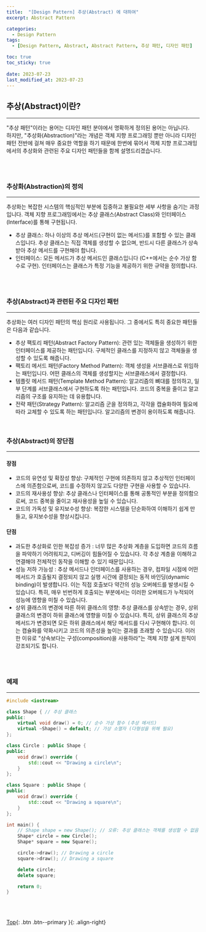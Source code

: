 ```yaml
---
title:  "[Design Pattern] 추상(Abstract) 에 대하여"
excerpt: Abstract Pattern

categories:
  - Design Pattern
tags:
  - [Design Pattern, Abstract, Abstract Pattern, 추상 패턴, 디자인 패턴]

toc: true
toc_sticky: true
 
date: 2023-07-23
last_modified_at: 2023-07-23
---
```


## 추상(Abstract)이란?
---
"추상 패턴"이라는 용어는 디자인 패턴 분야에서 명확하게 정의된 용어는 아닙니다. <br>
하지만, "추상화(Abstraction)"라는 개념은 객체 지향 프로그래밍 뿐만 아니라 디자인 패턴 전반에 걸쳐 매우 중요한 역할을 하기 때문에
한번에 묶어서 객체 지향 프로그래밍에서의 추상화와 관련된 주요 디자인 패턴들을 함께 설명드리겠습니다.

<br><br>

### 추상화(Abstraction)의 정의
---
추상화는 복잡한 시스템의 핵심적인 부분에 집중하고 불필요한 세부 사항을 숨기는 과정입니다. 객체 지향 프로그래밍에서는 추상 클래스(Abstract Class)와 인터페이스(Interface)를 통해 구현됩니다.

* 추상 클래스: 하나 이상의 추상 메서드(구현이 없는 메서드)를 포함할 수 있는 클래스입니다. 추상 클래스는 직접 객체를 생성할 수 없으며, 반드시 다른 클래스가 상속받아 추상 메서드를 구현해야 합니다.
* 인터페이스: 모든 메서드가 추상 메서드인 클래스입니다 (C++에서는 순수 가상 함수로 구현). 인터페이스는 클래스가 특정 기능을 제공하기 위한 규약을 정의합니다.

<br><br>

### 추상(Abstract)과 관련된 주요 디자인 패턴
---
추상화는 여러 디자인 패턴의 핵심 원리로 사용됩니다. 그 중에서도 특히 중요한 패턴들은 다음과 같습니다.

* 추상 팩토리 패턴(Abstract Factory Pattern): 관련 있는 객체들을 생성하기 위한 인터페이스를 제공하는 패턴입니다. 구체적인 클래스를 지정하지 않고 객체들을 생성할 수 있도록 해줍니다.
* 팩토리 메서드 패턴(Factory Method Pattern): 객체 생성을 서브클래스로 위임하는 패턴입니다. 어떤 클래스의 객체를 생성할지는 서브클래스에서 결정합니다.
* 템플릿 메서드 패턴(Template Method Pattern): 알고리즘의 뼈대를 정의하고, 일부 단계를 서브클래스에서 구현하도록 하는 패턴입니다. 코드의 중복을 줄이고 알고리즘의 구조를 유지하는 데 유용합니다.
* 전략 패턴(Strategy Pattern): 알고리즘 군을 정의하고, 각각을 캡슐화하여 필요에 따라 교체할 수 있도록 하는 패턴입니다. 알고리즘의 변경이 용이하도록 해줍니다.

<br>

### 추상(Abstract)의 장단점
---
#### 장점
* 코드의 유연성 및 확장성 향상: 구체적인 구현에 의존하지 않고 추상적인 인터페이스에 의존함으로써, 코드를 수정하지 않고도 다양한 구현을 사용할 수 있습니다.
* 코드의 재사용성 향상: 추상 클래스나 인터페이스를 통해 공통적인 부분을 정의함으로써, 코드 중복을 줄이고 재사용성을 높일 수 있습니다.
* 코드의 가독성 및 유지보수성 향상: 복잡한 시스템을 단순화하여 이해하기 쉽게 만들고, 유지보수성을 향상시킵니다.

#### 단점
* 과도한 추상화로 인한 복잡성 증가 : 너무 많은 추상화 계층을 도입하면 코드의 흐름을 파악하기 어려워지고, 디버깅이 힘들어질 수 있습니다. 각 추상 계층을 이해하고 연결해야 전체적인 동작을 이해할 수 있기 때문입니다.
* 성능 저하 가능성 : 추상 메서드나 인터페이스를 사용하는 경우, 컴파일 시점에 어떤 메서드가 호출될지 결정되지 않고 실행 시간에 결정되는 동적 바인딩(dynamic binding)이 발생합니다. 이는 직접 호출보다 약간의 성능 오버헤드를 발생시킬 수 있습니다. 특히, 매우 빈번하게 호출되는 부분에서는 이러한 오버헤드가 누적되어 성능에 영향을 미칠 수 있습니다.
* 상위 클래스의 변경에 따른 하위 클래스의 영향: 추상 클래스를 상속받는 경우, 상위 클래스의 변경이 하위 클래스에 영향을 미칠 수 있습니다. 특히, 상위 클래스의 추상 메서드가 변경되면 모든 하위 클래스에서 해당 메서드를 다시 구현해야 합니다. 이는 캡슐화를 약화시키고 코드의 의존성을 높이는 결과를 초래할 수 있습니다. 이러한 이유로 "상속보다는 구성(composition)을 사용하라"는 객체 지향 설계 원칙이 강조되기도 합니다.


<br><br>

### 예제
---

```C++
#include <iostream>

class Shape { // 추상 클래스
public:
    virtual void draw() = 0; // 순수 가상 함수 (추상 메서드)
    virtual ~Shape() = default; // 가상 소멸자 (다형성을 위해 필요)
};

class Circle : public Shape {
public:
    void draw() override {
        std::cout << "Drawing a circle\n";
    }
};

class Square : public Shape {
public:
    void draw() override {
        std::cout << "Drawing a square\n";
    }
};

int main() {
    // Shape shape = new Shape(); // 오류: 추상 클래스는 객체를 생성할 수 없음
    Shape* circle = new Circle();
    Shape* square = new Square();

    circle->draw(); // Drawing a circle
    square->draw(); // Drawing a square

    delete circle;
    delete square;

    return 0;
}
```

<br><br>

[Top](#){: .btn .btn--primary }{: .align-right}